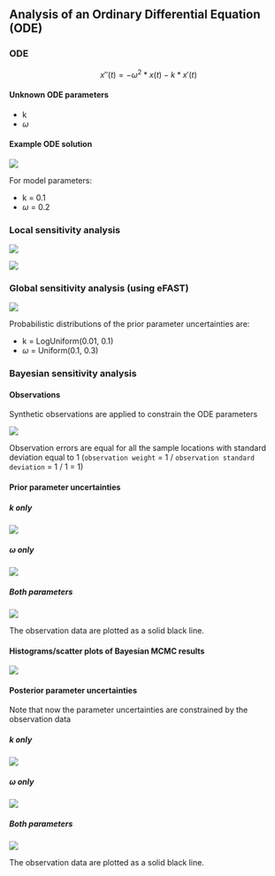 ## Analysis of an Ordinary Differential Equation (ODE)

### ODE

$$x''(t) = -\omega^2 * x(t) - k * x'(t)$$

#### Unknown ODE parameters

* k
* $\omega$

#### Example ODE solution

![](ode-solution.svg)

For model parameters:

* k = 0.1
* $\omega$ = 0.2

### Local sensitivity analysis

![](ode-eigenmatrix.png)

![](ode-eigenvalues.png)

### Global sensitivity analysis (using eFAST)

![](ode-efast-385.svg)

Probabilistic distributions of the prior parameter uncertainties are:

* k = LogUniform(0.01, 0.1)
* $\omega$ = Uniform(0.1, 0.3)

### Bayesian sensitivity analysis

#### Observations

Synthetic observations are applied to constrain the ODE parameters

![](ode-match.png)

Observation errors are equal for all the sample locations with standard deviation equal to 1 (`observation weight` =  1 / `observation standard deviation` = 1 / 1 = 1)

#### Prior parameter uncertainties

##### *k* only

![](ode-prior-k-100-spaghetti.png)

##### *$\omega$* only

![](ode-prior-omega-100-spaghetti.png)

##### *Both* parameters

![](ode-prior-100-spaghetti.png)

The observation data are plotted as a solid black line.

#### Histograms/scatter plots of Bayesian MCMC results

![](ode-bayes.png)

#### Posterior parameter uncertainties

Note that now the parameter uncertainties are constrained by the observation data

##### *k* only

![](ode-posterior-k-1000-spaghetti.png)

##### *$\omega$* only

![](ode-posterior-omega-1000-spaghetti.png)

##### *Both* parameters

![](ode-posterior-1000-spaghetti.png)

The observation data are plotted as a solid black line.